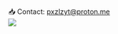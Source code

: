 📥 Contact: pxzlzyt@proton.me<br>
![](https://komarev.com/ghpvc/?username=pxzlz-ctrl&label=PAGE+VISITS)
